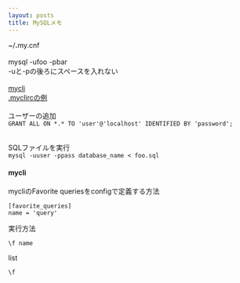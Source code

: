 ```yaml
---
layout: posts
title: MySQLメモ
---
```

~/<b>.</b>my.cnf    
<br>
mysql -ufoo -pbar    
-uと-pの後ろにスペースを入れない    
<br>
[mycli](https://github.com/dbcli/mycli)   
[.myclircの例](https://github.com/dbcli/mycli/blob/master/mycli/myclirc)   
<br>
ユーザーの追加  
`GRANT ALL ON *.* TO 'user'@'localhost' IDENTIFIED BY 'password';`  
<br>

SQLファイルを実行  
`mysql -uuser -ppass database_name < foo.sql`

#### mycli
mycliのFavorite queriesをconfigで定義する方法

```
[favorite_queries]
name = 'query'
```

実行方法

```
\f name
```

list

```
\f
```









